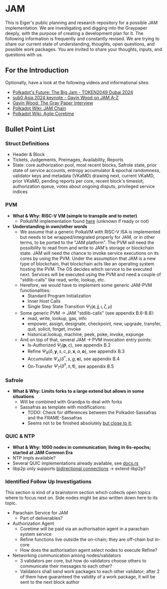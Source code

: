 # JAM

This is Eiger's public planning and research repository for a possible JAM implementation.
We are investigating and digging into the Graypaper deeply, with the purpose of creating a development plan for it.
The following information is frequently and constantly revised.
We are trying to share our current state of understanding, thoughts, open questions, and possible work packages.
You are invited to share your thoughts, inputs, and questions with us.

## For the Introduction

Optionally, have a look at the following videos and informational sites:
- [Polkadot's Future: The Big Jam - TOKEN2049 Dubai 2024](https://www.youtube.com/watch?v=xTMiE0UcZUo)
- [sub0 Asia 2024 keynote - Gavin Wood on JAM A-Z](https://www.youtube.com/watch?v=tdvqkKdFTlw)
- [Gavin Wood: The Gray Paper Interview](https://www.youtube.com/watch?v=O3kRAVBTkfs&t=5s)
- [Polkadot Wiki: JAM Chain](https://wiki.polkadot.network/docs/learn-jam-chain)
- [Polkadot Wiki: Agile Coretime](https://wiki.polkadot.network/docs/learn-agile-coretime-index)

## Bullet Point List

### Struct Definitions

- Header & Block
- Tickets, Judgements, Preimages, Availability, Reports
- State: core authorization pool, most recent blocks, Safrole state, prior state of service accounts, 
  entropy accumulator & epochal randomness, validator keys and metadata (VKaMD) drawing next, current VKaMD,
  prior VKaMD, pending reports per core, recent block's timeslot, authorization queue, votes about ongoing disputs,
  privileged service indices

### PVM

- __What & Why: RISC-V VM (simple to transpile and to meter)__
  - PolkaVM implementation found [here](https://github.com/koute/polkavm) (unknown if ready or not)
- __Understanding in own/other words__
  - We assume that a generic PolkaVM with RISC-V ISA is implemented but needs to be wrapped/integrated properly for JAM,
    or in other terms, to be ported to the "JAM platform".
    The PVM will need the possibility to read from and write to JAM's storage or blockchain state.
    JAM will need the chance to invoke service executions on its cores by using the PVM.
    Under the assumption that JAM is a new type of blockchain, that blockchain acts like an operating system hosting the PVM.
    The OS decides which service to be executed next.
    Services will be executed using the PVM and need a couple of "stdlib-calls" like read, write, lookup, etc.
  - Herefore, we would have to implement some generic JAM-PVM functionalities:
    - Standard Program Initialization
    - Inner Host Calls
    - Single Step State Transition $\Psi_1(\textbf{c}, \textbf{j}, \iota, \zeta, \mu)$
  - Some generic PVM -> JAM "stdlib-calls" (see appendix B.6-B.8):
    - read, write, lookup, gas, info
    - empower, assign, designate, checkpoint, new, upgrade, transfer, quit, solicit, forget, invoke
    - historical.lookup, machine, peek, poke, invoke, expunge
  - And on top of that, several JAM -> PVM invocation entry points:
    - Is-Authorized $\Psi_I(\textbf{p}, c)$, see appendix B.2
    - Refine $\Psi_R(\delta, \textbf{y}, s, c, p, \textbf{x}, \alpha, \textbf{o})$, see appendix B.3
    - Accumulate $\Psi_A(\delta^\dagger, s, g, \textbf{o})$, see appendix B.4
    - On-Transfer $\Psi_T(\delta^\ddagger, s, \textbf{t})$, see appendix B.5

### Safrole

- __What & Why: Limits forks to a large extend but allows in some situations__
  - Will be combined with Grandpa to deal with forks
  - Sassafras as template with modifications:
    - TODO: Check for differences between the Polkadot-Sassafras and the FRAME-Sassafras
    - Seems not to be finished absolutely [but close to it](https://github.com/paritytech/polkadot-sdk/issues/41);

### QUIC & NTP

- __What & Why: 1000 nodes in communication; living in 6s-epochs; started at JAM Common Era__
- NTP impls available?
- Several QUIC implementations already available, see [docs.rs](https://docs.rs)
- libp2p only supports [bidirectional connections](https://docs.libp2p.io/concepts/transports/quic/) -> extend libp2p?

### Identified Follow Up Investigations

This section is kind of a brainstorm section which collects open topics where to focus next on.
Side nodes might be also written down here to its topic.

- Parachain Service for JAM
  - Part of deliverables?
- Authorization Agent
  - Coretime will be paid via an authorisation agent in a parachain system service
  - Refine functions live outside the on-chain; they are off-chain but in-core
  - How does the authorisation agent select nodes to execute Refine?
- Networking communication among nodes/validators
  - 3 validators per core, but how do validators choose others to communicate their messages to each other?
  - Validators shall send work packages to each other validator; after 2 of them have guaranteed the validity of a work package,
    it will be sent to the next block author

